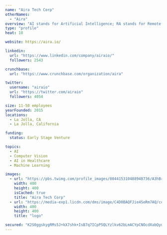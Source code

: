 ```yaml
---
name: "Aira Tech Corp"
otherNames:
  - "Aira"
overview: "AI stands for Artificial Intelligence; RA stands for Remote Assistance. When you put them together you get Aira."
type: "profile"
heat: 18

website: https://aira.io/

linkedin:
  url: "https://www.linkedin.com/company/airaio/"
  followers: 2543

crunchbase:
  url: "https://www.crunchbase.com/organization/aira"

twitter:
  username: "airaio"
  url: "https://twitter.com/airaio"
  followers: 4054

size: 11-50 employees
yearFounded: 2015
locations:
  - La Jolla, CA
  - La Jolla, California

funding:
  status: Early Stage Venture

topics:
  - AI
  - Computer Vision
  - AI in Healthcare
  - Machine Learning

images:
  - url: "https://pbs.twimg.com/profile_images/804415310488948736/A3hBrqgt_400x400.jpg"
    width: 400
    height: 400
    isCached: true
    title: "Aira Tech Corp"
  - url: "https://media-exp1.licdn.com/dms/image/C4D0BAQFJie4SeRm7AQ/company-logo_200_200/0?e=1594857600&v=beta&t=y73FJTU_72DV5AVlUkovIE3Fo4aThmx9RNtZRhxzxvE"
    width: 400
    height: 400
    title: "logo"

secured: "K2S0ggskygRMs5J+kX7shk+IsB7q7ICpP5QLYzlkv62bLmACYpCNOcdXabQydxlsYQi3FO076K0ikXbknbsEoQzpWBDck+qDEu1l5g+fG5BkNz23AB/c+ASO0geNdOXR8IH5lydeTMkEzP6KCRSOyM9fS/zvk0rtmVn+U9S+kuhz4u/fMv0eHLMBoZAFxXKnj5Vjm+BJUwUeJ3mbCC3KBLP+EBMFLNcklg8/0Mxiam/zrsEzu9VLH7HmnvKFz4/jG9MUFu9aO2GfSPVCX0pZj85Jnq+giU2lYxVqkr1pkbzbViK7eTrO4D13ZyhRQz++6SahS61GsEVorm6ij5zFF81EzyKV9Q+TsV5dXdXd9iO4djXmqRJYjgmUdmtIkETb3JIx7r2Jnlod1Q4R64Wcj3lZL7ieCuuaVuCBeiTXtE4=;BuEAkzKfYpatCCqCp1vl2w=="
---
```


